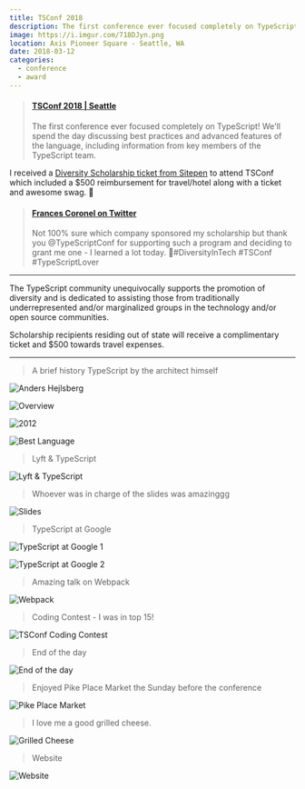 ```yaml
---
title: TSConf 2018
description: The first conference ever focused completely on TypeScript!
image: https://i.imgur.com/718DJyn.png
location: Axis Pioneer Square - Seattle, WA
date: 2018-03-12
categories:
  - conference
  - award
---
```


<blockquote class="embedly-card"><h4><a href="https://tsconf.io/">TSConf 2018 | Seattle</a></h4><p>The first conference ever focused completely on TypeScript! We'll spend the day discussing best practices and advanced features of the language, including information from key members of the TypeScript team.</p></blockquote>
<script async src="//cdn.embedly.com/widgets/platform.js" charset="UTF-8"></script>

I received a [Diversity Scholarship ticket from Sitepen](https://twitter.com/sitepen/status/965935679971655680) to attend TSConf which included a $500 reimbursement for travel/hotel along with a ticket and awesome swag. 🎉

<blockquote class="embedly-card"><h4><a href="https://twitter.com/fvcproductions/status/973367566868537349">Frances Coronel on Twitter</a></h4><p>Not 100% sure which company sponsored my scholarship but thank you @TypeScriptConf for supporting such a program and deciding to grant me one - I learned a lot today. 💛#DiversityInTech #TSConf #TypeScriptLover</p></blockquote>
<script async src="//cdn.embedly.com/widgets/platform.js" charset="UTF-8"></script>

---

The TypeScript community unequivocally supports the promotion of diversity and is dedicated to assisting those from traditionally underrepresented and/or marginalized groups in the technology and/or open source communities.

Scholarship recipients residing out of state will receive a complimentary ticket and $500 towards travel expenses.

---

> A brief history TypeScript by the architect himself

![Anders Hejlsberg](https://i.imgur.com/cmmghgS.jpg)

![Overview](https://i.imgur.com/SSfLtwN.jpg)

![2012](https://i.imgur.com/sHGq2N7.jpg)

![Best Language](https://i.imgur.com/vKfZ8GY.jpg)

> Lyft & TypeScript

![Lyft & TypeScript](https://i.imgur.com/Adg1UtN.jpg)

> Whoever was in charge of the slides was amazinggg

![Slides](https://i.imgur.com/gTRGVwU.jpg)

> TypeScript at Google

![TypeScript at Google 1](https://i.imgur.com/0CpbFAv.jpg)

![TypeScript at Google 2](https://i.imgur.com/BhGVF6f.jpg)

> Amazing talk on Webpack

![Webpack](https://i.imgur.com/F4U2tzf.jpg)

> Coding Contest - I was in top 15!

![TSConf Coding Contest](https://i.imgur.com/svFHFaW.png)

> End of the day

![End of the day](https://i.imgur.com/FFVHJuB.jpg)

> Enjoyed Pike Place Market the Sunday before the conference

![Pike Place Market](https://i.imgur.com/XOHvIEi.jpg)

> I love me a good grilled cheese.

![Grilled Cheese](https://i.imgur.com/czAkjcZ.jpg)

> Website

![Website](https://i.imgur.com/6LxSGnG.png0)
